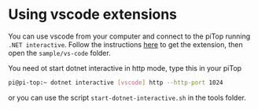 # Using vscode extensions

You can use vscode from your computer and connect to the piTop running ```.NET interactive```.
Follow the instructions [here](https://github.com/dotnet/interactive/blob/master/src/dotnet-interactive-vscode/README.md) to get the extension, then open the ```sample/vs-code``` folder.

You need ot start dotnet interactive in http mode, type this in your piTop
```sh
pi@pi-top:~ dotnet interactive [vscode] http --http-port 1024
```
or you can use the script ```start-dotnet-interactive.sh``` in the tools folder.